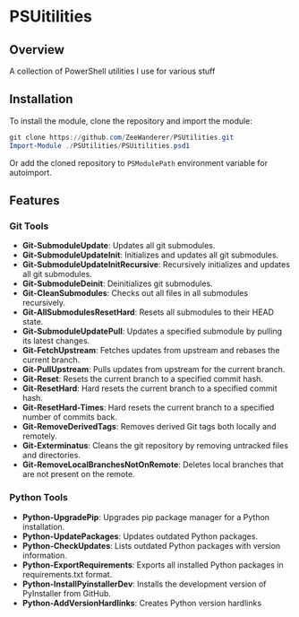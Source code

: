 # PSUitilities
 
## Overview

A collection of PowerShell utilities I use for various stuff

## Installation

To install the module, clone the repository and import the module:

```powershell
git clone https://github.com/ZeeWanderer/PSUtilities.git
Import-Module ./PSUtilities/PSUitilities.psd1
```

Or add the cloned repository to `PSModulePath` environment variable for autoimport.

## Features

### Git Tools

- **Git-SubmoduleUpdate**: Updates all git submodules.
- **Git-SubmoduleUpdateInit**: Initializes and updates all git submodules.
- **Git-SubmoduleUpdateInitRecursive**: Recursively initializes and updates all git submodules.
- **Git-SubmoduleDeinit**: Deinitializes git submodules.
- **Git-CleanSubmodules**: Checks out all files in all submodules recursively.
- **Git-AllSubmodulesResetHard**: Resets all submodules to their HEAD state.
- **Git-SubmoduleUpdatePull**: Updates a specified submodule by pulling its latest changes.
- **Git-FetchUpstream**: Fetches updates from upstream and rebases the current branch.
- **Git-PullUpstream**: Pulls updates from upstream for the current branch.
- **Git-Reset**: Resets the current branch to a specified commit hash.
- **Git-ResetHard**: Hard resets the current branch to a specified commit hash.
- **Git-ResetHard-Times**: Hard resets the current branch to a specified number of commits back.
- **Git-RemoveDerivedTags**: Removes derived Git tags both locally and remotely.
- **Git-Exterminatus**: Cleans the git repository by removing untracked files and directories.
- **Git-RemoveLocalBranchesNotOnRemote**: Deletes local branches that are not present on the remote.

### Python Tools

- **Python-UpgradePip**: Upgrades pip package manager for a Python installation.
- **Python-UpdatePackages**: Updates outdated Python packages.
- **Python-CheckUpdates**: Lists outdated Python packages with version information.
- **Python-ExportRequirements**: Exports all installed Python packages in requirements.txt format.
- **Python-InstallPyinstallerDev**: Installs the development version of PyInstaller from GitHub.
- **Python-AddVersionHardlinks**: Creates Python version hardlinks
